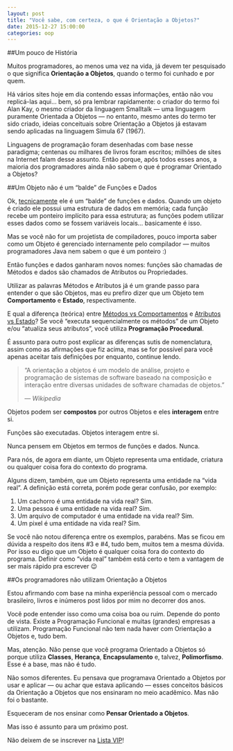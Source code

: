 ```yaml
---
layout: post
title: "Você sabe, com certeza, o que é Orientação a Objetos?"
date: 2015-12-27 15:00:00
categories: oop
---
```

##Um pouco de História

Muitos programadores, ao menos uma vez na vida, já devem ter pesquisado 
o que significa __Orientação a Objetos__, quando o termo foi cunhado e por quem.

<!--more-->

Há vários sites hoje em dia contendo essas informações, então não vou 
replicá-las aqui… bem, só pra lembrar rapidamente: o criador do termo foi Alan Kay, 
o mesmo criador da linguagem Smalltalk — uma linguagem puramente 
Orientada a Objetos — no entanto, mesmo antes do termo ter sido criado, 
ideias conceituais sobre Orientação a Objetos já estavam sendo aplicadas 
na linguagem Simula 67 (1967).

Linguagens de programação foram desenhadas com base nesse paradigma; centenas ou milhares de livros foram escritos; milhões de sites na Internet falam desse assunto. Então porque, após todos esses anos, a maioria dos programadores ainda não sabem o que é programar Orientado a Objetos?

##Um Objeto não é um “balde” de Funções e Dados

Ok, <ins>tecnicamente</ins> ele é um “balde” de funções e dados.
Quando um objeto é criado ele possui uma estrutura de dados em memória; cada função recebe um ponteiro implícito para essa estrutura; as funções podem utilizar esses dados como se fossem variáveis locais… basicamente é isso.

Mas se você não for um projetista de compiladores, pouco importa saber como um Objeto é gerenciado internamente pelo compilador — muitos programadores Java nem sabem o que é um ponteiro :)

Então funções e dados ganharam novos nomes: funções são chamadas de Métodos e dados são chamados de Atributos ou Propriedades.

Utilizar as palavras Métodos e Atributos já é um grande passo para entender o que são Objetos, mas eu prefiro dizer que um Objeto tem __Comportamento__ e __Estado__, respectivamente.

E qual a diferença (teórica) entre <ins>Métodos vs Comportamentos</ins> e <ins>Atributos vs Estado</ins>?
Se você “executa sequencialmente os métodos” de um Objeto e/ou “atualiza seus atributos”, você utiliza __Programação Procedural__.

É assunto para outro post explicar as diferenças sutis de nomenclatura, assim como as afirmações que fiz acima, mas se for possível para você apenas aceitar tais definições por enquanto, continue lendo.
<blockquote>
  <p>
    “A orientação a objetos é um modelo de análise,
    projeto e programação de sistemas de software baseado
    na composição e interação entre diversas unidades de
    software chamadas de objetos.” 
  </p>
  <footer><cite title="Wikipedia">— Wikipedia</cite></footer>
</blockquote>

Objetos podem ser __compostos__ por outros Objetos e eles __interagem__ entre si.

Funções são executadas. Objetos interagem entre si.

Nunca pensem em Objetos em termos de funções e dados. Nunca.

Para nós, de agora em diante, um Objeto representa uma entidade, 
criatura ou qualquer coisa fora do contexto do programa.

Alguns dizem, também, que um Objeto representa uma entidade na “vida real”. 
A definição está correta, porém pode gerar confusão, por exemplo:

  1. Um cachorro é uma entidade na vida real? Sim.
  2. Uma pessoa é uma entidade na vida real? Sim.
  3. Um arquivo de computador é uma entidade na vida real? Sim.
  4. Um pixel é uma entidade na vida real? Sim.

Se você não notou diferença entre os exemplos, parabéns. Mas se ficou em dúvida a 
respeito dos itens #3 e #4, tudo bem, muitos tem a mesma dúvida. Por isso eu digo 
que um Objeto é qualquer coisa fora do contexto do programa. Definir como “vida real” 
também está certo e tem a vantagem de ser mais rápido pra escrever 😉

##Os programadores não utilizam Orientação a Objetos

Estou afirmando com base na minha experiência pessoal com o mercado brasileiro, 
livros e inúmeros post lidos por mim no decorrer dos anos.

Você pode entender isso como uma coisa boa ou ruim. Depende do ponto de vista. 
Existe a Programação Funcional e muitas (grandes) empresas a utilizam. 
Programação Funcional não tem nada haver com Orientação a Objetos e, tudo bem.

Mas, atenção. Não pense que você programa Orientado a Objetos só 
porque utiliza __Classes__, __Herança__, __Encapsulamento__ e, talvez, 
__Polimorfismo__. Esse é a base, mas não é tudo.

Não somos diferentes. Eu pensava que programava Orientado a Objetos por 
usar e aplicar — ou achar que estava aplicando — esses conceitos básicos da 
Orientação a Objetos que nos ensinaram no meio acadêmico. Mas não foi o bastante.

Esqueceram de nos ensinar como __Pensar Orientado a Objetos__.

Mas isso é assunto para um próximo post.

Não deixem de se inscrever na [Lista VIP](/lista-vip/)!
